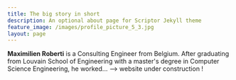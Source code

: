 ```yaml
---
title: The big story in short
description: An optional about page for Scriptor Jekyll theme
feature_image: /images/profile_picture_5_3.jpg
layout: page
---
```

**Maximilien Roberti** is a Consulting Engineer from Belgium. After graduating from Louvain School of Engineering with a master's degree in Computer Science Engineering, he worked... --> website under construction !
